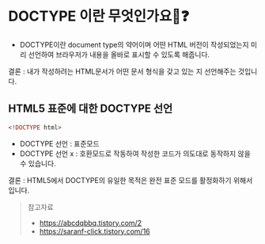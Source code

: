 # DOCTYPE 이란 무엇인가요🤔❓
-  DOCTYPE이란 document type의 약어이며 어떤 HTML 버전이 작성되었는지 미리 선언하여 브라우저가 내용을 올바로 표시할 수 있도록 해줍니다.  

결론 :  내가 작성하려는 HTML문서가 어떤 문서 형식을 갖고 있는 지 선언해주는 것입니다.



## HTML5 표준에 대한 DOCTYPE 선언
``` html
<!DOCTYPE html>
``` 

- DOCTYPE 선언 : 표준모드
- DOCTYPE 선언 x : 호환모드로 작동하여 작성한 코드가 의도대로 동작하지 않을 수 있습니다.

결론 : HTML5에서 DOCTYPE의 유일한 목적은 완전 표준 모드를 활정화하기 위해서입니다.


>   참고자료 
>   - https://abcdqbbq.tistory.com/2
>   - https://saranf-click.tistory.com/16


